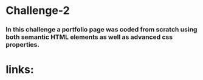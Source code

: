 # Challenge-2
### In this challenge a portfolio page was coded from scratch using both semantic HTML elements as well as advanced css properties.



# links:
###
